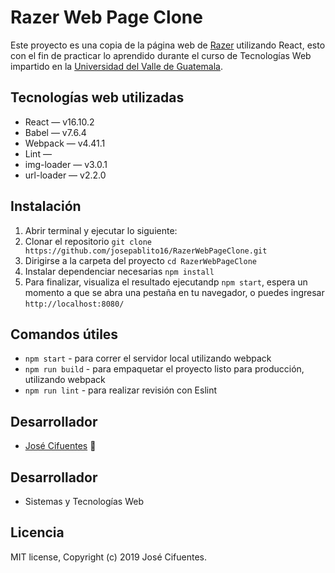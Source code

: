 # Razer Web Page Clone
Este proyecto es una copia de la página web de [Razer](https://www.razer.com/) utilizando React, esto con el fin de practicar lo aprendido durante el curso de Tecnologías Web impartido en la [Universidad del Valle de Guatemala](https://www.uvg.edu.gt/). 

## Tecnologías web utilizadas 
- React       — v16.10.2
- Babel       — v7.6.4
- Webpack     — v4.41.1
- Lint        —
- img-loader  — v3.0.1
- url-loader  — v2.2.0

## Instalación
1. Abrir terminal y ejecutar lo siguiente:
2. Clonar el repositorio `git clone https://github.com/josepablito16/RazerWebPageClone.git`
2. Dirigirse a la carpeta del proyecto  `cd RazerWebPageClone`
3. Instalar dependenciar necesarias `npm install`
4. Para finalizar, visualiza el resultado ejecutandp `npm start`, espera un momento a que se abra una pestaña en tu navegador, o puedes ingresar `http://localhost:8080/`

## Comandos útiles
- `npm start` - para correr el servidor local utilizando webpack
- `npm run build` - para empaquetar el proyecto listo para producción, utilizando webpack
- `npm run lint` - para realizar revisión con Eslint

## Desarrollador
- [José Cifuentes](https://github.com/josepablito16) :100:

## Desarrollador
- Sistemas y Tecnologías Web

## Licencia
MIT license, Copyright (c) 2019 José Cifuentes.
